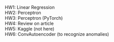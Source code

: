 HW1: Linear Regression  
HW2: Perceptron  
HW3: Perceptron (PyTorch)  
HW4: Review on article  
HW5: Kaggle (not here)  
HW6: ConvAutoencoder (to recognize anomalies)  